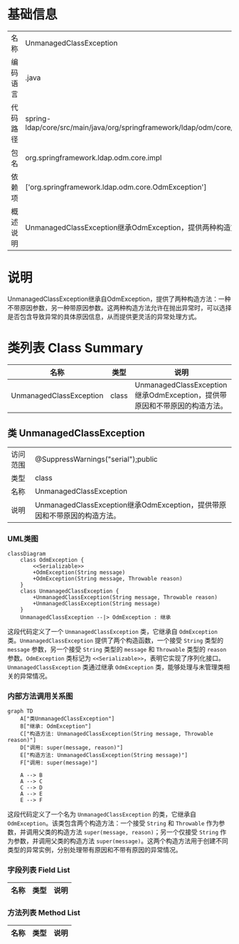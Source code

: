 # 基础信息

|      |      |
|------|------|
| 名称 | UnmanagedClassException |
| 编码语言 | .java |
| 代码路径 | spring-ldap/core/src/main/java/org/springframework/ldap/odm/core/impl/UnmanagedClassException.java |
| 包名 | org.springframework.ldap.odm.core.impl |
| 依赖项 | ['org.springframework.ldap.odm.core.OdmException'] |
| 概述说明 | UnmanagedClassException继承OdmException，提供两种构造方法。 |

# 说明

UnmanagedClassException继承自OdmException，提供了两种构造方法：一种不带原因参数，另一种带原因参数。这两种构造方法允许在抛出异常时，可以选择是否包含导致异常的具体原因信息，从而提供更灵活的异常处理方式。

# 类列表 Class Summary

| 名称   | 类型  | 说明 |
|-------|------|-------------|
| UnmanagedClassException | class | UnmanagedClassException继承OdmException，提供带原因和不带原因的构造方法。 |



## 类 UnmanagedClassException

|      |      |
|------|------|
| 访问范围 | @SuppressWarnings("serial");public |
| 类型 | class |
| 名称 | UnmanagedClassException |
| 说明 | UnmanagedClassException继承OdmException，提供带原因和不带原因的构造方法。 |


### UML类图

```mermaid
classDiagram
    class OdmException {
        <<Serializable>>
        +OdmException(String message)
        +OdmException(String message, Throwable reason)
    }
    class UnmanagedClassException {
        +UnmanagedClassException(String message, Throwable reason)
        +UnmanagedClassException(String message)
    }
    UnmanagedClassException --|> OdmException : 继承
```

这段代码定义了一个 `UnmanagedClassException` 类，它继承自 `OdmException` 类。`UnmanagedClassException` 提供了两个构造函数，一个接受 `String` 类型的 `message` 参数，另一个接受 `String` 类型的 `message` 和 `Throwable` 类型的 `reason` 参数。`OdmException` 类标记为 `<<Serializable>>`，表明它实现了序列化接口。`UnmanagedClassException` 类通过继承 `OdmException` 类，能够处理与未管理类相关的异常情况。


### 内部方法调用关系图

```mermaid
graph TD
    A["类UnmanagedClassException"]
    B["继承: OdmException"]
    C["构造方法: UnmanagedClassException(String message, Throwable reason)"]
    D["调用: super(message, reason)"]
    E["构造方法: UnmanagedClassException(String message)"]
    F["调用: super(message)"]

    A --> B
    A --> C
    C --> D
    A --> E
    E --> F
```

这段代码定义了一个名为 `UnmanagedClassException` 的类，它继承自 `OdmException`。该类包含两个构造方法：一个接受 `String` 和 `Throwable` 作为参数，并调用父类的构造方法 `super(message, reason)`；另一个仅接受 `String` 作为参数，并调用父类的构造方法 `super(message)`。这两个构造方法用于创建不同类型的异常实例，分别处理带有原因和不带有原因的异常情况。

### 字段列表 Field List

| 名称  | 类型  | 说明 |
|-------|-------|------|

### 方法列表 Method List

| 名称  | 类型  | 说明 |
|-------|-------|------|




